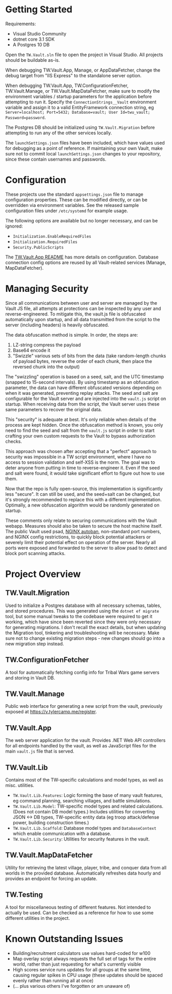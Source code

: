 # Getting Started

Requirements:

- Visual Studio Community
- dotnet core 3.1 SDK
- A Postgres 10 DB

Open the `TW.Vault.sln` file to open the project in Visual Studio. All projects should be buildable as-is.

When debugging TW.Vault.App, Manage, or AppDataFetcher, change the debug target from "IIS Express" to the standalone server option.

When debugging TW.Vault.App, TW.ConfigurationFetcher, TW.Vault.Manage, or TW.Vault.MapDataFetcher, make sure to modify the environment variables / startup parameters for the application before attempting to run it. Specify the `ConnectionStrings__Vault` environment variable and assign it to a valid EntityFramework connection string, eg `Server=localhost; Port=5432; Database=vault; User Id=twu_vault; Password=password`.

The Postgres DB should be initialized using `TW.Vault.Migration` before attempting to run any of the other services locally.

The `launchSettings.json` files have been included, which have values used for debugging as a point of reference. If maintaining your own Vault, make sure not to commit local `launchSettings.json` changes to your repository, since these contain usernames and passwords.

# Configuration

These projects use the standard `appsettings.json` file to manage configuration properties. These can be modified directly, or can be overridden via environment variables. See the released sample configuration files under `/etc/systemd` for example usage.

The following options are available but no longer necessary, and can be ignored:

- `Initialization.EnableRequiredFiles`
- `Initialization.RequiredFiles`
- `Security.PublicScripts`

The [TW.Vault.App README](TW.Vault.App) has more details on configuration. Database connection config options are reused by all Vault-related services (Manage, MapDataFetcher).

# Managing Security

Since all communications between user and server are managed by the Vault JS file, all attempts at protections can be inspected by any user and reverse-engineered. To mitigate this, the vault.js file is obfuscated automatically upon startup, and all data transmitted from the script to the server (including headers) is heavily obfuscated.

The data obfuscation method is simple. In order, the steps are:

1. LZ-string compress the payload
2. Base64 encode it
3. "Swizzle" various sets of bits from the data (take random-length chunks of payload bytes, reverse the order of each chunk, then place the reversed chunk into the output)

The "swizzling" operation is based on a seed, salt, and the UTC timestamp (snapped to 15-second intervals). By using timestamp as an obfuscation parameter, the data can have different obfuscated versions depending on when it was generated, preventing replay attacks. The seed and salt are configurable for the Vault server and are injected into the `vault.js` script on startup. When receiving data from the script, the Vault server uses these same parameters to recover the original data.

This "security" is adequate at best. It's only reliable when details of the process are kept hidden. Once the obfuscation method is known, you only need to find the seed and salt from the `vault.js` script in order to start crafting your own custom requests to the Vault to bypass authorization checks.

This approach was chosen after accepting that a "perfect" approach to security was impossible in a TW script environment, where I have no access to session validation and self-XSS is the norm. The goal was to deter anyone from putting in time to reverse-engineer it. Even if the seed and salt were found, it would take significant effort to figure out how to use them.

Now that the repo is fully open-source, this implementation is significantly less "secure". It can still be used, and the seed+salt can be changed, but it's strongly recommended to replace this with a different implementation. Optimally, a new obfuscation algorithm would be randomly generated on startup.

These comments only relate to securing communications with the Vault webapp. Measures should also be taken to secure the host machine itself. The public Vault used psad, [NGINX autoban](https://github.com/tylercamp/nginxautoban), non-standard port numbers, and NGINX config restrictions, to quickly block potential attackers or severely limit their potential effect on operation of the server. Nearly all ports were exposed and forwarded to the server to allow psad to detect and block port scanning attacks.

# Project Overview

## TW.Vault.Migration
Used to initialize a Postgres database with all necessary schemas, tables, and stored procedures. This was generated using the `dotnet ef migrate` tool, but some manual tweaks to the codebase were required to get it working, which have since been reverted since they were only necessary for generating migrations. I don't recall the exact details, but when updating the Migration tool, tinkering and troubleshooting will be necessary. Make sure not to change existing migration steps - new changes should go into a new migration step instead.

## TW.ConfigurationFetcher
A tool for automatically fetching config info for Tribal Wars game servers and storing in Vault DB. 

## TW.Vault.Manage
Public web interface for generating a new script from the vault, previously exposed at https://v.tylercamp.me/register.

## TW.Vault.App
The web server application for the vault. Provides .NET Web API controllers for all endpoints handled by the vault, as well as JavaScript files for the main `vault.js` file that is served.

## TW.Vault.Lib
Contains most of the TW-specific calculations and model types, as well as misc. utilities.

- `TW.Vault.Lib.Features`: Logic forming the base of many vault features, eg command planning, searching villages, and battle simulations.
- `TW.Vault.Lib.Model`: TW-specific model types and related calculations. (Does not contain DB model types.) Includes utilities for converting JSON <-> DB types, TW-specific entity data (eg troop attack/defense power, building construction times.)
- `TW.Vault.Lib.Scaffold`: Database model types and `DatabaseContext` which enable communication with a database.
- `TW.Vault.Lib.Security`: Utilities for security features in the vault.

## TW.Vault.MapDataFetcher
Utility for retrieving the latest village, player, tribe, and conquer data from all worlds in the provided database. Automatically refreshes data hourly and provides an endpoint for forcing an update.

## TW.Testing
A tool for miscellaneous testing of different features. Not intended to actually be used. Can be checked as a reference for how to use some different utilities in the project.

# Known Outstanding Issues

- Building/recruitment calculators use values hard-coded for w100
- Map overlay script always requests the full set of tags for the entire world, rather than just requesting for what's currently visible
- High scores service runs updates for all groups at the same time, causing regular spikes in CPU usage (these updates should be spaced evenly rather than running all at once)
- (... plus various others I've forgotten or am unaware of)